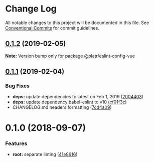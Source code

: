 # Change Log

All notable changes to this project will be documented in this file.
See [Conventional Commits](https://conventionalcommits.org) for commit guidelines.

## [0.1.2](https://github.com/shimarulin/platr/compare/v0.1.1...v0.1.2) (2019-02-05)

**Note:** Version bump only for package @platr/eslint-config-vue





## [0.1.1](https://github.com/shimarulin/platr/compare/v0.1.0...v0.1.1) (2019-02-04)


### Bug Fixes

* **deps:** update dependencies to latest on Feb 1, 2019 ([2004403](https://github.com/shimarulin/platr/commit/2004403))
* **deps:** update dependency babel-eslint to v10 ([cf01f3c](https://github.com/shimarulin/platr/commit/cf01f3c))
* CHANGELOG.md headers formatting ([7cd4a09](https://github.com/shimarulin/platr/commit/7cd4a09))





<a name="0.1.0"></a>

# 0.1.0 (2018-09-07)

### Features

- **root:** separate linting ([41e8616](https://github.com/shimarulin/platr/commit/41e8616))
